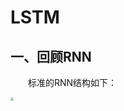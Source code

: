 # LSTM
## 一、回顾RNN
&emsp;&emsp;标准的RNN结构如下：
<center><img src="C:/Users/HJHGJGHHG/Desktop/AI/NLP笔记/深度学习/img/RNN.png"  style="zoom:30%;" width="100%"/></center>
&emsp;&emsp;我们知道，循环神经网络不过是对序列数据的建模，由大量重复的单元组成，每个单元负责处理一个时间步的 token，一个单元由输入层、隐藏层以及输出层组成，它们两两之间有着直接的前向关系。
&emsp;&emsp;循环神经网络的精髓在于这些单元之间也有着直接的前向关系，且结构也是相同的，所以这种单元间的关联可以画成自回路的形式，如下图：

<center><img src="C:/Users/HJHGJGHHG/Desktop/AI/NLP笔记/深度学习/img/RNN-rolled.png"  style="zoom:30%;" width="30%"/></center>

&emsp;&emsp;因为这种单元间的关联是在隐藏层上实现的，且每个单元隐藏层到输出层的结构较为简单，~~而且为了偷懒~~ 故而我们主要研究输入层到隐藏层的部分，这里的输出也从输出层输出 $\mathbf{o}$​ 变为了隐藏层输出 $\mathbf{h}$​。
&emsp;&emsp;在标准 RNN 中，两个单元间的联系十分简单，即用 tanh 将此时间步的输入与上一个时间步的隐藏层状态连接起来。

<center><img src="C:/Users/HJHGJGHHG/Desktop/AI/NLP笔记/深度学习/img/RNN6.png"  style="zoom:30%;" width="120%"/></center>
&emsp;&emsp;用公式表示则是：
$$
\mathbf{h}^{(t)}=\phi (\mathbf{U}\mathbf{x}^{(t)}+\mathbf{W}\mathbf{h}^{(t-1)}+\mathbf{b})
$$


---

## 二、LSTM的结构
### 1.概述
&emsp;&emsp;LSTM 的整体结构如下：

<center><img src="C:/Users/HJHGJGHHG/Desktop/AI/NLP笔记/深度学习/img/LSTM.png"  style="zoom:30%;" width="120%"/></center>

&emsp;&emsp;单个单元的高清大图：（图中均为向量，下同。忘记加粗了...）

<center><img src="C:/Users/HJHGJGHHG/Desktop/AI/NLP笔记/深度学习/img/LSTM3.png"  style="zoom:30%;" width="120%"/></center>

&emsp;&emsp;乍一看可能变量很多一下子难以理解，我们先来看各种部件、箭头的含义：
* 箭头：Tensor 前向方向；
* 两个箭头合二为一：两个 Tensor 分别与各自权重点积再加上偏置；
* 箭头一分为二：将值复制；
* $\sigma$ 和 $tanh$：运算层，使流经它们的 Tensor 进行 $sigmoid$ 或 $tanh$ 变换；
* 粉红色圆圈中的 $\times$：与 $sigmoid$​ 共同组成 ***门控***，而后逐点相乘（**Hadamard积**）；
* 粉红色圆圈中的 $+$​：Tensor 加法。

&emsp;&emsp;接下来我们结合上图以及从改进 RNN 的角度来直观感受 LSTM。为了简单考虑，我们将一个时间步下的输入加上各种运算组合而成的系统称为 ***细胞***。
1. **宏观**：单元间的连接关系
    &emsp;&emsp;我们知道，在标准 RNN 中，单元隐藏层间的前向关系是单元后向传播误差的唯一方式，这无疑是危险的，直接导致了 RNN 中严重的梯度消失问题。而从图中可以看到 LSTM 加上了 $C$​ 这根线，拓展了单元间的连接关系。
2. $C$ 线 与 $h$ 线的区别
    &emsp;&emsp;在 RNN 中，我们希望隐藏层的连接能充分提示后文关于前文的信息，于是将每个时间步的详细状态都加入到 $h$ 线中，结果却得不偿失。我们观察上图中 $C$​ 线，只有一个门控与加法，没有 $h$​​ 线复杂的运算，在特殊情况下甚至可能“一通到底”。
3. **微观**：$C$​​​ 线与 $h$​​​ 线互相影响
&emsp;&emsp;在细胞中，$h$​​​ 可以通过两个门控影响 $C_t$​​​，而 $C_t$​​ 可以通过门控决定是否是下个细胞的输入 $\mathbf{h_t}$​​。

### 2.输入：$\mathbf{x_{t}}$​ 与 $\mathbf{h_{t-1}}$​​
&emsp;&emsp;我们从最底层开始。
* $\mathbf{x_t}$​​​：本细胞的输入，形状为 $(1, feature\_size)$​​，而在文本序列中 $x_{t}$​​ 为一个 token，则其 $feature\_size$​​ 即为 Embedding dimension。如下图。（图源：https://zhuanlan.zhihu.com/p/139617364。） 为了简便，记 $\mathbf{x_t}$​ 的形状为 $(1, F)$​​。
* $\mathbf{h_t-1}$​​：上一时刻细胞的隐藏层状态或细胞状态，形状为 $(1,hidden\_size)$​。简记为 $(1,H)$。

<center><img src="C:/Users/HJHGJGHHG/Desktop/AI/NLP笔记/深度学习/img/LSTM6.jpg"  style="zoom:30%;" width="120%"/></center>

### 3.门控、门控因子（$f_t$、$i_t$、$o_t$​​​）​与细胞状态 $C_t$
#### 3.1门控与门控因子
&emsp;&emsp;接着我们来看 LSTM 中一个重要概念：**门控**。我们定义：**一个由 $sigmoid$​​ 运算层控制的逐点相乘运算为一个门控运算单元**。如下图：

<center><img src="C:/Users/HJHGJGHHG/Desktop/AI/NLP笔记/深度学习/img/LSTM4.png"  style="zoom:30%;" width="25%"/></center>

&emsp;&emsp;门控用公式描述：

<center><img src="C:/Users/HJHGJGHHG/Desktop/AI/NLP笔记/深度学习/img/LSTM5.png"  style="zoom:30%;" width="25%"/></center>

$$
\begin{alignat}{2}
\overrightarrow{\gamma}\ {'} = \sigma (\ \overrightarrow{\gamma}\ ) \\
\overrightarrow{\beta}=\overrightarrow{\gamma}\ {'} \odot\overrightarrow{\alpha}
\end{alignat}
$$

&emsp;&emsp;其中 $\odot$​​ 表示哈达玛积，即两个向量或矩阵对应位置元素相乘，部分资料上也记作 $\circ$​​。显然 $\overrightarrow{\alpha},\ \overrightarrow{\beta},\ \overrightarrow{\gamma}$​ 形状应该相同。
&emsp;&emsp;回顾 $sigmoid$​ 函数，它将值压缩在 (0,1) 之间，控制向量 $\overrightarrow{\gamma}$​ 在 $sigmoid$​ 运算后得到门控因子 $\overrightarrow{\gamma}\ {'} $​，它刻画了**原始信息 $\overrightarrow{\alpha}$​ 流过门控的衰减程度**。
&emsp;&emsp;我们回到 LSTM 模型，可以发现其中存在三个门控结构。

##### 3.1.1 遗忘门与遗忘因子 $f_t$​

<center><img src="C:/Users/HJHGJGHHG/Desktop/AI/NLP笔记/深度学习/img/LSTM7.png"  style="zoom:30%;" width="25%"/></center>
&emsp;&emsp;我们有：
$$
\begin{alignat}{2}
\boldsymbol{f_{t}}=\sigma(\boldsymbol{{W}_{xf}}&\boldsymbol{x_t}+\boldsymbol{{W}_{hf}}\boldsymbol{h_{t-1}}+\boldsymbol{b_f})\\
\boldsymbol {C_t^{(f)}}&=\boldsymbol{f_{t}} \odot \boldsymbol{C_{t-1}}
\end{alignat}
$$

&emsp;&emsp;其中，$\boldsymbol {C_t^{(f)}}$ 表示前一细胞状态 $\boldsymbol {C_{t-1}}$​ 通过遗忘门后的值。至于“遗忘门”以及接下来的“输入门”、“输出门”是什么意思，我们稍后解释。

##### 3.1.2 输入门与记忆因子 $i_t$​ 
<center><img src="C:/Users/HJHGJGHHG/Desktop/AI/NLP笔记/深度学习/img/LSTM8.png"  style="zoom:30%;" width="25%"/></center>
&emsp;&emsp;有：
$$
\begin{alignat}{2}
\boldsymbol {\tilde{C_t}}&=\sigma(\boldsymbol{{W}_{xC}}\boldsymbol{x_t}+\boldsymbol{{W}_{hC}}\boldsymbol{h_{t-1}}+\boldsymbol{b_C})\\
\boldsymbol{i_{t}}&=\sigma(\boldsymbol{{W}_{xi}}\boldsymbol{x_t}+\boldsymbol{{W}_{hi}}\boldsymbol{h_{t-1}}+\boldsymbol{b_i})\\
& \ \ \ \boldsymbol {C_t^{(i)}}=\boldsymbol {C_t^{(f)}}+\boldsymbol{i_{t}} \odot \boldsymbol{C_{t}^{(f)}}
\end{alignat}
$$
&emsp;&emsp;其中，$\boldsymbol {C_t^{(i)}}$​ 表示前一细胞状态 $\boldsymbol {C_{t-1}}$​​ 通过遗忘门与输入门后的值； $\boldsymbol {\tilde{C_t}}$​​ 称为暂时细胞状态。~~（我起的名称）~~

##### 3.1.2 输出门与输出因子 $o_t$​ 
<center><img src="C:/Users/HJHGJGHHG/Desktop/AI/NLP笔记/深度学习/img/LSTM9.png"  style="zoom:30%;" width="45%"/></center>
&emsp;&emsp;有：
$$
\begin{alignat}{2}
\boldsymbol{o_{t}}=\sigma(\boldsymbol{{W}_{xo}}\boldsymbol{x_t}+&\boldsymbol{{W}_{ho}}\boldsymbol{h_{t-1}}+\boldsymbol{b_o}) \\
\boldsymbol {h_t}=\boldsymbol{o_{t}} &\odot\boldsymbol {C_t^{(i)}}\\
\boldsymbol {C_t}= & \ \boldsymbol {C_t^{(i)}}  \\

\end{alignat}
$$
&emsp;&emsp;其中，$\boldsymbol {C_t}$​​ 称为 $t$​ 时间步下的 ***细胞状态***。

#### 3.2 细胞状态 $C_t$
&emsp;&emsp;接着我们来看 LSTM 中的核心思想：***细胞状态*** 以及它与上述门之间的关联。
&emsp;&emsp;我们在概述中说到，LSTM 相较 RNN 加上了 $C$ 线，拓展了细胞间的关联。我们将所谓 $C$ 线上流动的信息称为细胞状态。观察 $C$ 线在细胞中的流动，它像一条传送带从整个 cell 中穿过，只是做了少量的线性操作。**这种结构能很轻松地实现信息从整个细胞中穿过而不做改变**。

<center><img src="C:/Users/HJHGJGHHG/Desktop/AI/NLP笔记/深度学习/img/LSTM10.png"  style="zoom:30%;" width="110%"/></center>


&emsp;&emsp;而这有什么深意呢？显然较少的运算可以让信息流过较远的距离。极端情况下如果中间细胞都没有对 $C$ 进行修改，那么最后的细胞都能原封不动地接受到初始细胞状态。这便是 LSTM 的精髓，$C$ 线相较于RNN中的 $h$，能传播地更远，我们便将细胞状态称为 **长程记忆（Long-Term Memory）**，将原来的隐藏层状态称为 **短程记忆（Short-Term Memory）**，两种信息在细胞中流动，共同组成了 LSTM，这也是它名称的由来：长短期记忆网络（Long Short-Term Memory Networks, LSTM）

### 4.LSTM的前向计算公式
&emsp;&emsp;为了推导出 LSTM是如何前向计算出结果的，我们回到这张整体的结构，捋一捋输入到输出之间经历了什么。

<center><img src="C:/Users/HJHGJGHHG/Desktop/AI/NLP笔记/深度学习/img/LSTM3.png"  style="zoom:30%;" width="65%"/></center>

#### 4.1 遗忘
<center><img src="C:/Users/HJHGJGHHG/Desktop/AI/NLP笔记/深度学习/img/LSTM11.png"  style="zoom:30%;" width="140%"/></center>
&emsp;&emsp;LSTM 的第一步是决定要从上一细胞状态中丢弃什么信息，这通过门控因子 $f_t\ (f\ for\ forget)$实现。思考一个具体的例子，假设我们需要通过 LSTM 构建中译英模型，那么对于谓语形式而言，主语的性别信息尤为重要。当我们又开始描述一个新的主语时，就应适当遗忘旧的主语信息。

#### 4.2 记忆
<center><img src="C:/Users/HJHGJGHHG/Desktop/AI/NLP笔记/深度学习/img/LSTM12.png"  style="zoom:30%;" width="140%"/></center>
&emsp;&emsp;LSTM 的第二步是决定要让多少新的信息加入到细胞状态中。这又包含两个部分：一是加入什么信息？是通过 $tanh$​ 层构建的暂时细胞状态 $\boldsymbol {\tilde{C_t}}$​。而是加多少进细胞状态？这是由门控因子 $i_t$​ 实现。很多资料中都将这个门称为输入门，也是 $i$​ 的名称来源 $i\ for\ input$​​。而我更倾向于称其为记忆门，控制将多少输入的信息记忆进细胞状态中。
&emsp;&emsp;仍以中译英模型为例，我们开始描述一个新的主语时，不仅需要适当遗忘旧的主语信息，还应将新的主语信息加入进细胞状态。

#### 4.3 输出
<center><img src="C:/Users/HJHGJGHHG/Desktop/AI/NLP笔记/深度学习/img/LSTM13.png"  style="zoom:30%;" width="140%"/></center>
&emsp;&emsp;最后，我们需要决定输出了，通过门控因子 $o_t\ (o\ for\ output)$实现控制。
&emsp;&emsp;接着上文中的中译英模型，在翻译到谓语时，细胞状态中包含的主语信息对该细胞的翻译输出影响显著，那么我们需要通过输出门控制相应的输出。

#### 4.4 LSTM的前向计算公式
&emsp;&emsp;我们对所有公式写在一起，就得到了 LSTM 的前向公式了。结合图片与公式，理解应该会深刻很多。
$$
\begin{alignat}{2}
\boldsymbol {forget}:&\\
&\boldsymbol{f_{t}}=\sigma(\boldsymbol{{W}_{xf}}\boldsymbol{x_t}+\boldsymbol{{W}_{hf}}\boldsymbol{h_{t-1}}+\boldsymbol{b_f})\\
&\boldsymbol {C_t^{(f)}}=\boldsymbol{f_{t}} \odot \boldsymbol{C_{t-1}}\\
\boldsymbol {input:}&\\
&\boldsymbol {\tilde{C_t}}=\sigma(\boldsymbol{{W}_{xC}}\boldsymbol{x_t}+\boldsymbol{{W}_{hC}}\boldsymbol{h_{t-1}}+\boldsymbol{b_C})\\
&\boldsymbol{i_{t}}=\sigma(\boldsymbol{{W}_{xi}}\boldsymbol{x_t}+\boldsymbol{{W}_{hi}}\boldsymbol{h_{t-1}}+\boldsymbol{b_i})\\
&\boldsymbol {C_t^{(i)}}=\boldsymbol {C_t^{(f)}}+\boldsymbol{i_{t}} \odot \boldsymbol{C_{t}^{(f)}}\\
\boldsymbol {output:}&\\
&\boldsymbol{o_{t}}=\sigma(\boldsymbol{{W}_{xo}}\boldsymbol{x_t}+\boldsymbol{{W}_{ho}}\boldsymbol{h_{t-1}}+\boldsymbol{b_o}) \\
&\boldsymbol {h_t}=\boldsymbol{o_{t}} \odot\boldsymbol {C_t^{(i)}}\\
&\boldsymbol {C_t}=  \ \boldsymbol {C_t^{(i)}}  \\

\end{alignat}
$$
